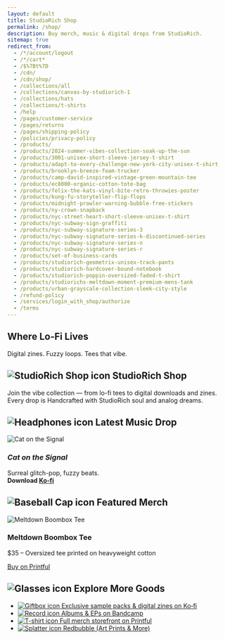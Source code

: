 ```yaml
---
layout: default
title: StudioRich Shop
permalink: /shop/
description: Buy merch, music & digital drops from StudioRich.
sitemap: true
redirect_from:
  - /*/account/logout
  - /*/cart*
  - /$%7Bt%7D
  - /cdn/
  - /cdn/shop/
  - /collections/all
  - /collections/canvas-by-studiorich-1
  - /collections/hats
  - /collections/t-shirts
  - /help
  - /pages/customer-service
  - /pages/returns
  - /pages/shipping-policy
  - /policies/privacy-policy
  - /products/
  - /products/2024-summer-vibes-collection-soak-up-the-sun
  - /products/3001-unisex-short-sleeve-jersey-t-shirt
  - /products/adapt-to-every-challenge-new-york-city-unisex-t-shirt
  - /products/brooklyn-breeze-foam-trucker
  - /products/camp-david-inspired-vintage-green-mountain-tee
  - /products/ec8000-organic-cotton-tote-bag
  - /products/felix-the-kats-vinyl-bite-retro-throwies-poster
  - /products/kung-fu-storyteller-flip-flops
  - /products/midnight-prowler-warning-bubble-free-stickers
  - /products/ny-crown-snapback
  - /products/nyc-street-heart-short-sleeve-unisex-t-shirt
  - /products/nyc-subway-sign-graffiti
  - /products/nyc-subway-signature-series-3
  - /products/nyc-subway-signature-series-k-discontinued-series
  - /products/nyc-subway-signature-series-n
  - /products/nyc-subway-signature-series-r
  - /products/set-of-business-cards
  - /products/studiorich-geometrix-unisex-track-pants
  - /products/studiorich-hardcover-bound-notebook
  - /products/studiorich-poppin-oversized-faded-t-shirt
  - /products/studiorichs-meltdown-moment-premium-mens-tank
  - /products/urban-grayscale-collection-sleek-city-style
  - /refund-policy
  - /services/login_with_shop/authorize
  - /terms
---
```


<section class="hero" style="background-image: url(/assets/img/shop/default.webp);">
  <div class="hero-overlay">
    <h1>Where Lo‑Fi Lives</h1>
    <p>Digital zines. Fuzzy loops. Tees that vibe.</p>
  </div>
</section>

<section class="shop-intro">
  <h1 class="center"><img src="/assets/icons/store.svg" alt="StudioRich Shop icon" class="icon-sm">  StudioRich Shop</h1>
  <p class="center">Join the vibe collection — from lo-fi tees to digital downloads and zines. Every drop is Handcrafted with StudioRich soul and analog dreams.</p>
</section>

<section class="shop-featured">
  <h2><img src="/assets/icons/headphones.svg" alt="Headphones icon" class="icon-sm">  Latest Music Drop</h2>
  <div class="product-card">
    <img src="/assets/img/covers/cat-on-the-signal.webp" alt="Cat on the Signal">
    <h3><em>Cat on the Signal</em></h3>
    <p>Surreal glitch-pop, fuzzy beats.<br><strong>Download  <a href="https://ko-fi.com/studiorich" target="_blank">Ko‑fi</a></strong></p>
  </div>
</section>

<section class="shop-featured merch">
  <h2><img src="/assets/icons/baseball-cap.svg" alt="Baseball Cap icon" class="icon-sm">  Featured Merch</h2>
  <div class="product-card">
    <img src="/assets/shop/melting-sound-system.webp" alt="Meltdown Boombox Tee">
    <h3>Meltdown Boombox Tee</h3>
    <p>$35 – Oversized tee printed on heavyweight cotton</p>
    <a class="button" href="https://studiorich.printful.me/product/meltdown-boombox-oversized-tee" target="_blank">Buy on Printful</a>
  </div>
</section>

<section class="shop-more">
  <h2><img src="/assets/icons/glasses.svg" alt="Glasses icon" class="icon-sm">  Explore More Goods</h2>
  <ul>
    <li><a href="https://ko-fi.com/studiorich" target="_blank"><img src="/assets/icons/giftbox.svg" alt="Giftbox icon" class="icon-sm">  Exclusive sample packs & digital zines on Ko‑fi</a></li>
    <li><a href="https://studiorich.bandcamp.com/" target="_blank"><img src="/assets/icons/record.svg" alt="Record icon" class="icon-sm">  Albums & EPs on Bandcamp</a></li>
    <li><a href="https://studiorich.printful.me" target="_blank"><img src="/assets/icons/t-shirt.svg" alt="T-shirt icon" class="icon-sm">  Full merch storefront on Printful</a></li>
    <li><a href="https://www.redbubble.com/people/studiorich/shop" target="_blank"><img src="/assets/icons/splatter.svg" alt="Splatter icon" class="icon-sm">  Redbubble (Art Prints & More)</a></li>
  </ul>
</section>
